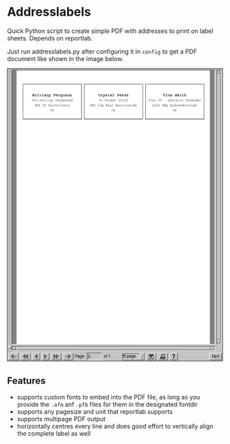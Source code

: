 # Addresslabels
Quick Python script to create simple PDF with addresses to print on label sheets. Depends on reportlab.

Just run addresslabels.py after configuring it in `config` to get a PDF document like shown in the image below.

![sample.pdf](doc/sample.png)

## Features
* supports custom fonts to embed into the PDF file, as long as you provide the `.afm` anf `.pfb` files for them in the designated fontdir
* supports any pagesize and unit that reportlab supports
* supports multipage PDF output
* horizontally centres every line and does good effort to vertically align the complete label as well
